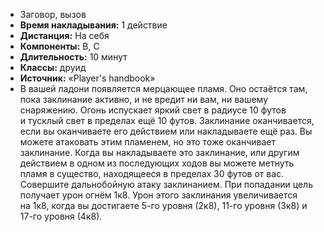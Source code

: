 - Заговор, вызов
- **Время накладывания:** 1 действие
- **Дистанция:** На себя
- **Компоненты:** В, С
- **Длительность:** 10 минут
- **Классы:** друид
- **Источник:** «Player's handbook»
- В вашей ладони появляется мерцающее пламя. Оно остаётся там, пока заклинание активно, и не вредит ни вам, ни вашему снаряжению. Огонь испускает яркий свет в радиусе 10 футов и тусклый свет в пределах ещё 10 футов. Заклинание оканчивается, если вы оканчиваете его действием или накладываете ещё раз.
    Вы можете атаковать этим пламенем, но это тоже оканчивает заклинание. Когда вы накладываете это заклинание, или другим действием в одном из последующих ходов вы можете метнуть пламя в существо, находящееся в пределах 30 футов от вас. Совершите дальнобойную атаку заклинанием. При попадании цель получает урон огнём 1к8.
    Урон этого заклинания увеличивается на 1к8, когда вы достигаете 5-го уровня (2к8), 11-го уровня (3к8) и 17-го уровня (4к8).